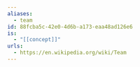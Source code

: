 ```yaml
---
aliases:
  - team
id: 88fcba5c-42e0-4d6b-a173-eaa48ad126e6
is:
  - "[[concept]]"
urls:
  - https://en.wikipedia.org/wiki/Team
---
```


